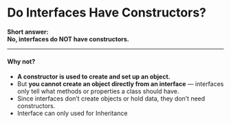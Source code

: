 # Do Interfaces Have Constructors?

**Short answer:**\
**No, interfaces do NOT have constructors.**

***

#### Why not?

* **A constructor is used to create and set up an object.**
* But **you cannot create an object directly from an interface** — interfaces only tell what methods or properties a class should have.
* Since interfaces don’t create objects or hold data, they don’t need constructors.
* Interface can only used for Inheritance
